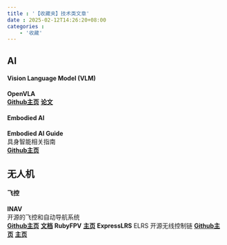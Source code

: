 ```yaml
---
title : '【收藏夹】技术类文章'
date : 2025-02-12T14:26:20+08:00
categories : 
    - '收藏'
---
```

## AI
#### Vision Language Model (VLM)
**OpenVLA**   
[**Github主页**](https://openvla.github.io/) [**论文**](https://arxiv.org/pdf/2406.09246) 
#### Embodied AI
**Embodied AI Guide**   
具身智能相关指南   
[**Github主页**](https://github.com/TianxingChen/Embodied-AI-Guide)

## 无人机
#### 飞控
**INAV**   
开源的飞控和自动导航系统   
[**Github主页**](https://github.com/iNavFlight/inav)
[**文档**](https://github.com/inavFlight/inav/wiki)
**RubyFPV**
[**主页**](https://rubyfpv.com/)
**ExpressLRS**
ELRS 开源无线控制链
[**Github主页**](https://github.com/ExpressLRS/ExpressLRS) [**主页**](https://www.expresslrs.org/)